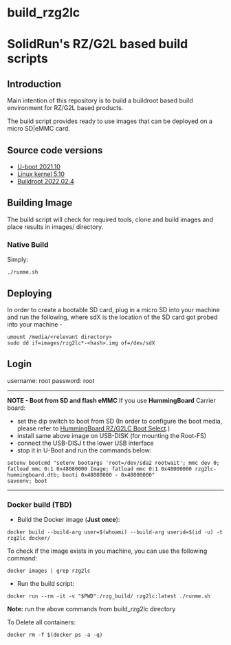 # build_rzg2lc
# SolidRun's RZ/G2L based build scripts

## Introduction
Main intention of this repository is to build a buildroot based build environment for RZ/G2L based products.

The build script provides ready to use images that can be deployed on a micro SD|eMMC card.

## Source code versions

- [U-boot 2021.10](https://github.com/renesas-rz/renesas-u-boot-cip/commits/v2021.10/rz)
- [Linux kernel 5.10](https://github.com/renesas-rz/rz_linux-cip/commits/rz-5.10-cip22-rt9)
- [Buildroot 2022.02.4](https://github.com/buildroot/buildroot/tree/2022.02.4)

## Building Image

The build script will check for required tools, clone and build images and place results in images/ directory.

### Native Build
Simply:

```
./runme.sh
```

## Deploying
In order to create a bootable SD card, plug in a micro SD into your machine and run the following, where sdX is the location of the SD card got probed into your machine -

```
umount /media/<relevant directory>
sudo dd if=images/rzg2lc*-<hash>.img of=/dev/sdX
```

## Login
username: root
password: root

---
**NOTE - Boot from SD and flash eMMC**
If you use **HummingBoard** Carrier board:
- set the dip switch to boot from SD (In order to configure the boot media, please refer to [HummingBoard RZ/G2LC Boot Select]( https://solidrun.atlassian.net/wiki/spaces/developer/pages/411861143).)
- install same above image on USB-DISK (for mounting the Root-FS)
- connect the USB-DISJ t the lower USB interface
- stop it in U-Boot and run the commands below:
```
setenv bootcmd "setenv bootargs 'root=/dev/sda2 rootwait'; mmc dev 0; fatload mmc 0:1 0x48080000 Image; fatload mmc 0:1 0x48000000 rzg2lc-hummingboard.dtb; booti 0x48080000 - 0x48000000"
saveenv; boot
```

---

### Docker build (TBD)

* Build the Docker image (<b>Just once</b>):

```
docker build --build-arg user=$(whoami) --build-arg userid=$(id -u) -t rzg2lc docker/
```

To check if the image exists in you machine, you can use the following command:

```
docker images | grep rzg2lc
```

* Run the build script:
```
docker run --rm -it -v "$PWD":/rzg_build/ rzg2lc:latest ./runme.sh
```
**Note:** run the above commands from build_rzg2lc directory

To Delete all containers:
```
docker rm -f $(docker ps -a -q)
```
